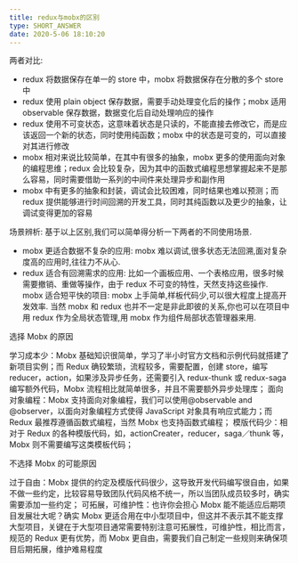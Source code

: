 ```yaml
---
title: redux与mobx的区别
type: SHORT_ANSWER
date: 2020-5-06 18:10:20
---
```


两者对比:

- redux 将数据保存在单一的 store 中，mobx 将数据保存在分散的多个 store 中
- redux 使用 plain object 保存数据，需要手动处理变化后的操作；mobx 适用 observable 保存数据，数据变化后自动处理响应的操作
- redux 使用不可变状态，这意味着状态是只读的，不能直接去修改它，而是应该返回一个新的状态，同时使用纯函数；mobx 中的状态是可变的，可以直接对其进行修改
- mobx 相对来说比较简单，在其中有很多的抽象，mobx 更多的使用面向对象的编程思维；redux 会比较复杂，因为其中的函数式编程思想掌握起来不是那么容易，同时需要借助一系列的中间件来处理异步和副作用
- mobx 中有更多的抽象和封装，调试会比较困难，同时结果也难以预测；而 redux 提供能够进行时间回溯的开发工具，同时其纯函数以及更少的抽象，让调试变得更加的容易

场景辨析:
基于以上区别,我们可以简单得分析一下两者的不同使用场景.

- mobx 更适合数据不复杂的应用: mobx 难以调试,很多状态无法回溯,面对复杂度高的应用时,往往力不从心.
- redux 适合有回溯需求的应用: 比如一个画板应用、一个表格应用，很多时候需要撤销、重做等操作，由于 redux 不可变的特性，天然支持这些操作.
  mobx 适合短平快的项目: mobx 上手简单,样板代码少,可以很大程度上提高开发效率.
  当然 mobx 和 redux 也并不一定是非此即彼的关系,你也可以在项目中用 redux 作为全局状态管理,用 mobx 作为组件局部状态管理器来用.

选择 Mobx 的原因

学习成本少：Mobx 基础知识很简单，学习了半小时官方文档和示例代码就搭建了新项目实例；而 Redux 确较繁琐，流程较多，需要配置，创建 store，编写 reducer，action，如果涉及异步任务，还需要引入 redux-thunk 或 redux-saga 编写额外代码，Mobx 流程相比就简单很多，并且不需要额外异步处理库；
面向对象编程：Mobx 支持面向对象编程，我们可以使用@observable and @observer，以面向对象编程方式使得 JavaScript 对象具有响应式能力；而 Redux 最推荐遵循函数式编程，当然 Mobx 也支持函数式编程；
模版代码少：相对于 Redux 的各种模版代码，如，actionCreater，reducer，saga／thunk 等，Mobx 则不需要编写这类模板代码；

不选择 Mobx 的可能原因

过于自由：Mobx 提供的约定及模版代码很少，这导致开发代码编写很自由，如果不做一些约定，比较容易导致团队代码风格不统一，所以当团队成员较多时，确实需要添加一些约定；
可拓展，可维护性：也许你会担心 Mobx 能不能适应后期项目发展壮大呢？确实 Mobx 更适合用在中小型项目中，但这并不表示其不能支撑大型项目，关键在于大型项目通常需要特别注意可拓展性，可维护性，相比而言，规范的 Redux 更有优势，而 Mobx 更自由，需要我们自己制定一些规则来确保项目后期拓展，维护难易程度
